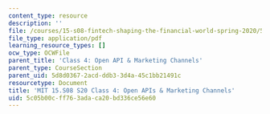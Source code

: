 ```yaml
---
content_type: resource
description: ''
file: /courses/15-s08-fintech-shaping-the-financial-world-spring-2020/5c05b00cff763adaca20bd336ce56e60_MIT15-S08S20_class4.pdf
file_type: application/pdf
learning_resource_types: []
ocw_type: OCWFile
parent_title: 'Class 4: Open API & Marketing Channels'
parent_type: CourseSection
parent_uid: 5d8d0367-2acd-ddb3-3d4a-45c1bb21491c
resourcetype: Document
title: 'MIT 15.S08 S20 Class 4: Open APIs & Marketing Channels'
uid: 5c05b00c-ff76-3ada-ca20-bd336ce56e60
---
```

